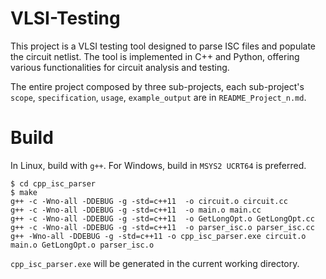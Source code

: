# VLSI-Testing

This project is a VLSI testing tool designed to parse ISC files and populate the circuit netlist. The tool is implemented in C++ and Python, offering various functionalities for circuit analysis and testing.

The entire project composed by three sub-projects, each sub-project's  `scope`, `specification`, `usage`, `example_output` are in `README_Project_n.md`.

# Build
In Linux, build with  `g++`. For Windows, build in `MSYS2 UCRT64` is preferred.
```
$ cd cpp_isc_parser
$ make 
g++ -c -Wno-all -DDEBUG -g -std=c++11  -o circuit.o circuit.cc
g++ -c -Wno-all -DDEBUG -g -std=c++11  -o main.o main.cc
g++ -c -Wno-all -DDEBUG -g -std=c++11  -o GetLongOpt.o GetLongOpt.cc
g++ -c -Wno-all -DDEBUG -g -std=c++11  -o parser_isc.o parser_isc.cc
g++ -Wno-all -DDEBUG -g -std=c++11 -o cpp_isc_parser.exe circuit.o main.o GetLongOpt.o parser_isc.o  
```
 `cpp_isc_parser.exe` will be generated in the current working directory.


